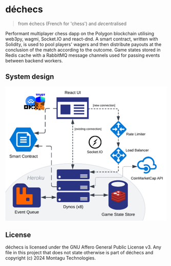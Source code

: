 # d&eacute;checs

> from &eacute;checs (French for 'chess') and *de*centralised

Performant multiplayer chess dapp on the Polygon blockchain utilising web3py, wagmi, Socket.IO and react-dnd. A smart contract, written with Solidity, is used to pool players' wagers and then distribute payouts at the conclusion of the match according to the outcome. Game states stored in Redis cache with a RabbitMQ message channels used for passing events between backend workers.

## System design

![High-level system design diagram](./media/system.png)

## License

d&eacute;checs is licensed under the GNU Affero General Public License v3. Any file in this project that does not state otherwise is part of d&eacute;checs and copyright (c) 2024 Montagu Technologies.
